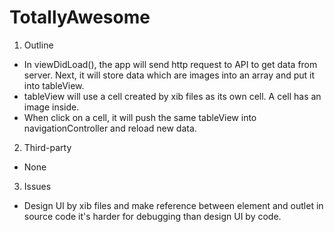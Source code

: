 # TotallyAwesome
1. Outline
- In viewDidLoad(), the app will send http request to API to get data from server. Next, it will store data which are images into an array and put it into tableView.
- tableView will use a cell created by xib files as its own cell. A cell has an image inside.
- When click on a cell, it will push the same tableView into navigationController and reload new data.
2. Third-party
- None
3. Issues
- Design UI by xib files and make reference between element and outlet in source code it's harder for debugging than design UI by code.
